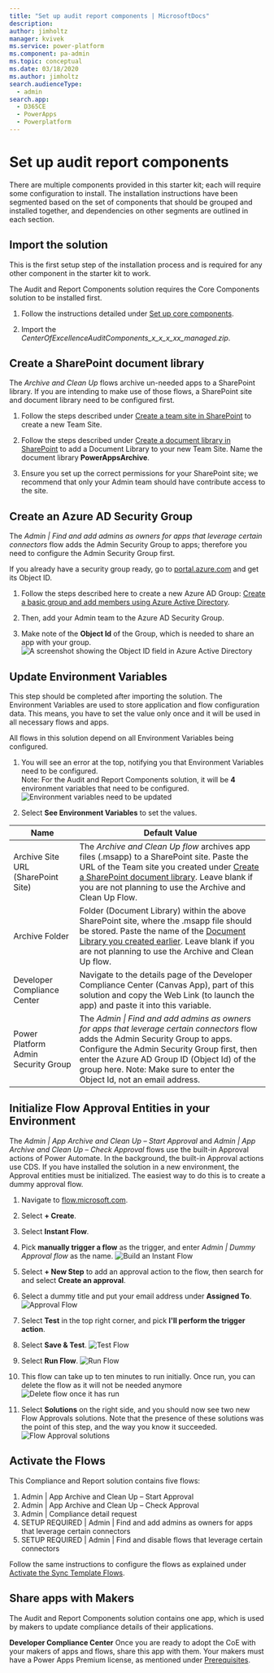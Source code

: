 ```yaml
---
title: "Set up audit report components | MicrosoftDocs"
description: 
author: jimholtz
manager: kvivek
ms.service: power-platform
ms.component: pa-admin
ms.topic: conceptual
ms.date: 03/18/2020
ms.author: jimholtz
search.audienceType: 
  - admin
search.app: 
  - D365CE
  - PowerApps
  - Powerplatform
---
```


# Set up audit report components
<!---KATHY SAYS: The TOC has a different name. You're probably already on top of that, but this is a reminder.--->
There are multiple components provided in this starter kit; each will require
some configuration to install. The installation instructions have been segmented
based on the set of components that should be grouped and installed together,
and dependencies on other segments are outlined in each section.

## Import the solution

This is the first setup step of the installation process and is required for any
other component in the starter kit to work.

The Audit and Report Components solution requires the Core Components solution
to be installed first.

1. Follow the instructions detailed under [Set up core components](setup-core-components.md).

1. Import the *CenterOfExcellenceAuditComponents_x_x_x_xx_managed.zip*.

## Create a SharePoint document library

The *Archive and Clean Up* <!---KATHY SAYS: I am recommending using italics (or you could use bold) because these flow names can get very long and it's really hard to understand wht is a flow name and what is the sentence.--->flows archive un-needed <!---KATHY SAYS: While this word wasn't technically necessary, I think it helps with understanding the sentence; otherwise "archive" could sound like an adjective modifiying "apps".--->apps to a SharePoint library. If you are intending to make use of those flows, a SharePoint site and document library
need to be configured first.

1. Follow the steps described under [Create a team site in
    SharePoint](https://support.office.com/article/create-a-team-site-in-sharepoint-ef10c1e7-15f3-42a3-98aa-b5972711777d)
    to create a new Team Site.

1. Follow the steps described under [Create a document library in
    SharePoint](https://support.office.com/article/create-a-document-library-in-sharepoint-306728fe-0325-4b28-b60d-f902e1d75939) to add a Document Library to your new Team Site. Name the document library **PowerAppsArchive**.

1. Ensure you set up the correct permissions for your SharePoint site; we 
    recommend that only your Admin team should have contribute access to the site.

## Create an Azure AD Security Group

The *Admin \| Find and add admins as owners for apps that leverage certain
connectors* flow adds the Admin Security Group to apps; therefore you need to configure the Admin Security Group first.

If you already have a security group ready, go to [portal.azure.com](<https://portal.azure.com/>) and get its Object ID.

1. Follow the steps described here to create a new Azure AD Group: [Create a basic group and add members using Azure Active Directory](https://docs.microsoft.com/azure/active-directory/fundamentals/active-directory-groups-create-azure-portal).

1. Then, add your Admin team to the Azure AD Security Group.

1. Make note of the **Object Id** of the Group, which is needed to share an app with your group. ![A screenshot showing the Object ID field in Azure Active Directory](media/coesetup_groupadmin.png)

## Update Environment Variables

This step should be completed after importing the solution. The Environment
Variables are used to store application and flow configuration data. This means, you have to set the value only once and it will be used in all necessary flows and apps.

All flows in this solution depend on all Environment Variables being configured.

1. You will see an error at the top<!---KATHY SAYS: At the top of what? You just sent me over to Azure before this, so I need to be re-oriented to where I am in Power Apps.--->, notifying you that Environment Variables need to be configured.  
    Note: For the Audit and Report Components solution, it will be **4**
    environment variables that need to be configured. ![Environment variables need to be updated](media/coesetup_setupenvvar.png)

1. Select  **See Environment Variables** to set the values.

| Name | Default Value |
|------|---------------|
| Archive Site URL (SharePoint Site)  | The *Archive and Clean Up flow* archives app files (.msapp) to a SharePoint site. Paste the URL of the Team site you created under [Create a SharePoint document library](#create-a-sharepoint-document-library). Leave blank if you are not planning to use the Archive and Clean Up Flow.
| Archive Folder                      | Folder (Document Library) within the above SharePoint site, where the .msapp file should be stored. Paste the name of the [Document Library you created earlier](#create-a-sharepoint-document-library). Leave blank if you are not planning to use the Archive and Clean Up flow.                                                                                                                                                                                                                                                                                 |
| Developer Compliance Center         | Navigate to the details page of the Developer Compliance Center (Canvas App), part of this solution and copy the Web Link (to launch the app) and paste it into this variable.                                                                                                                                                                            |
| Power Platform Admin Security Group | The *Admin \| Find and add admins as owners for apps that leverage certain connectors* flow adds the Admin Security Group to apps. Configure the Admin Security Group first, then enter the Azure AD Group ID (Object Id) of the group here. Note: Make sure to enter the Object Id, not an email address. |

## Initialize Flow Approval Entities in your Environment

The *Admin \| App Archive and Clean Up – Start Approval* and *Admin \| App Archive and Clean Up – Check Approval* flows use the built-in<!---KATHY SAYS: "in-built" is a British phrase, perhaps.---> Approval actions of Power Automate. In the background, the built-in Approval actions use CDS.<!---KATHY SAYS: It's not clear to my whether the previous sentence is relevant?---> If you have installed the solution in a new environment, the Approval entities must be initialized. The easiest way to do this is to create a dummy approval flow.

1. Navigate to [flow.microsoft.com](https://flow.microsoft.com).

1. Select **+ Create**.

1. Select **Instant Flow**.

1. Pick **manually trigger a flow** as the trigger, and enter *Admin \| Dummy Approval flow* as the name. ![Build an Instant Flow](media/coesetup_flowtrigger.png)

1. Select **+ New Step** to add an approval action to the flow, then search for and select **Create an approval**.

1. Select a dummy title and put your email address under **Assigned To**. ![Approval Flow](media/coesetup_approval.png)

1. Select **Test** in the top right corner, and pick **I'll perform the trigger action**.

1. Select **Save & Test**.  ![Test Flow](media/coesetup_testflow.png)

1. Select **Run Flow**.  ![Run Flow](media/coesetup_runflow.png)

1. This flow can take up to ten minutes to run initially. Once run, you can delete the flow as it will not be needed anymore ![Delete flow once it has run](media/coesetup_approvaltest.png)

1. Select **Solutions** on the right <!---KATHY SAYS: Not left?--->side, and you should now see two new  Flow Approvals solutions. Note that the presence of these solutions was the point of this step, and the way you know it succeeded. <!---KATHY SAYS: I appreciate this note explaining how I know it succeeded.---> ![Flow Approval solutions](media/coesetup_flowsolutions.png)

## Activate the Flows

This Compliance and Report<!---KATHY SAYS: I thought it was "Audit and Report"?---> solution contains five flows:

1. Admin \| App Archive and Clean Up – Start Approval
1. Admin \| App Archive and Clean Up – Check Approval
1. Admin \| Compliance detail request
1. SETUP REQUIRED \| Admin \| Find and add admins as owners for apps that leverage certain connectors
1. SETUP REQUIRED \| Admin \| Find and disable flows that leverage certain connectors

Follow the same instructions to configure the flows as explained under [
Activate the Sync Template Flows](setup-core-components.md).<!---KATHY SAYS: Is there a way to link directly to that heading? Otherwise it's not entirely obvious which part of the linked page they're heading to.--->

## Share apps with Makers

The Audit and Report Components solution contains one app, which is used by
makers to update compliance details of their applications.

**Developer Compliance Center**
Once you are ready to adopt the CoE with your makers of apps and flows, share this app with them. Your makers must have a Power Apps Premium license, as mentioned under [Prerequisites](setup.md#prerequisites).
